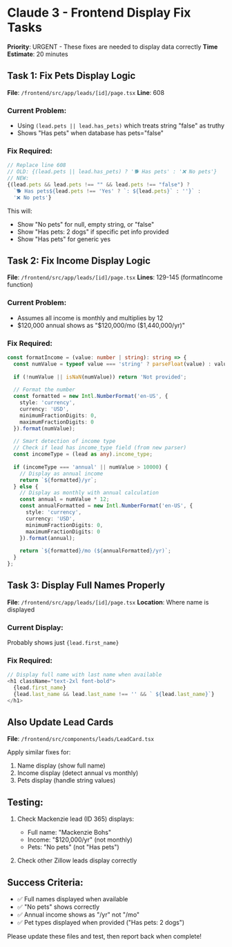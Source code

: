 # Claude 3 - Frontend Display Fix Tasks

**Priority**: URGENT - These fixes are needed to display data correctly
**Time Estimate**: 20 minutes

## Task 1: Fix Pets Display Logic

**File**: `/frontend/src/app/leads/[id]/page.tsx`
**Line**: 608

### Current Problem:
- Using `(lead.pets || lead.has_pets)` which treats string "false" as truthy
- Shows "Has pets" when database has pets="false"

### Fix Required:
```typescript
// Replace line 608
// OLD: {(lead.pets || lead.has_pets) ? '🐕 Has pets' : '❌ No pets'}
// NEW:
{(lead.pets && lead.pets !== "" && lead.pets !== "false") ? 
  `🐕 Has pets${lead.pets !== 'Yes' ? `: ${lead.pets}` : ''}` : 
  '❌ No pets'}
```

This will:
- Show "No pets" for null, empty string, or "false"
- Show "Has pets: 2 dogs" if specific pet info provided
- Show "Has pets" for generic yes

## Task 2: Fix Income Display Logic

**File**: `/frontend/src/app/leads/[id]/page.tsx`
**Lines**: 129-145 (formatIncome function)

### Current Problem:
- Assumes all income is monthly and multiplies by 12
- $120,000 annual shows as "$120,000/mo ($1,440,000/yr)"

### Fix Required:
```typescript
const formatIncome = (value: number | string): string => {
  const numValue = typeof value === 'string' ? parseFloat(value) : value;
  
  if (!numValue || isNaN(numValue)) return 'Not provided';
  
  // Format the number
  const formatted = new Intl.NumberFormat('en-US', {
    style: 'currency',
    currency: 'USD',
    minimumFractionDigits: 0,
    maximumFractionDigits: 0
  }).format(numValue);
  
  // Smart detection of income type
  // Check if lead has income_type field (from new parser)
  const incomeType = (lead as any).income_type;
  
  if (incomeType === 'annual' || numValue > 10000) {
    // Display as annual income
    return `${formatted}/yr`;
  } else {
    // Display as monthly with annual calculation
    const annual = numValue * 12;
    const annualFormatted = new Intl.NumberFormat('en-US', {
      style: 'currency',
      currency: 'USD',
      minimumFractionDigits: 0,
      maximumFractionDigits: 0
    }).format(annual);
    
    return `${formatted}/mo (${annualFormatted}/yr)`;
  }
};
```

## Task 3: Display Full Names Properly

**File**: `/frontend/src/app/leads/[id]/page.tsx`
**Location**: Where name is displayed

### Current Display:
Probably shows just `{lead.first_name}`

### Fix Required:
```typescript
// Display full name with last name when available
<h1 className="text-2xl font-bold">
  {lead.first_name}
  {lead.last_name && lead.last_name !== '' && ` ${lead.last_name}`}
</h1>
```

## Also Update Lead Cards

**File**: `/frontend/src/components/leads/LeadCard.tsx`

Apply similar fixes for:
1. Name display (show full name)
2. Income display (detect annual vs monthly)
3. Pets display (handle string values)

## Testing:
1. Check Mackenzie lead (ID 365) displays:
   - Full name: "Mackenzie Bohs"
   - Income: "$120,000/yr" (not monthly)
   - Pets: "No pets" (not "Has pets")

2. Check other Zillow leads display correctly

## Success Criteria:
- ✅ Full names displayed when available
- ✅ "No pets" shows correctly
- ✅ Annual income shows as "/yr" not "/mo"
- ✅ Pet types displayed when provided ("Has pets: 2 dogs")

Please update these files and test, then report back when complete!